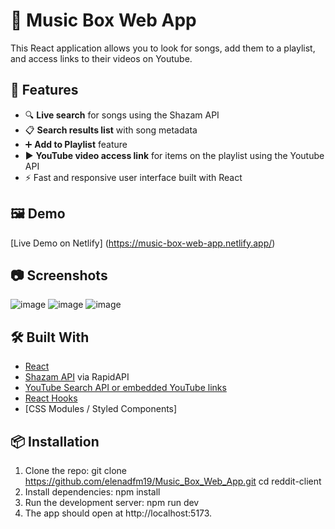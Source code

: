 # 🎵 Music Box Web App

This React application allows you to look for songs, add them to a playlist, and access links to their videos on Youtube.

## 🚀 Features

- 🔍 **Live search** for songs using the Shazam API
- 📋 **Search results list** with song metadata
- ➕ **Add to Playlist** feature
- ▶️ **YouTube video access link** for items on the playlist using the Youtube API
- ⚡ Fast and responsive user interface built with React

## 🖼️ Demo

[Live Demo on Netlify]  (https://music-box-web-app.netlify.app/)


## 📷 Screenshots
![image](https://github.com/user-attachments/assets/dd4e79ed-8011-4700-920f-d005c71e490d)
![image](https://github.com/user-attachments/assets/8fb4c572-dba2-493a-8974-7e9f6d311aca)
![image](https://github.com/user-attachments/assets/32d3e297-642b-4d73-8ebe-5cc5a175ad54)




## 🛠️ Built With

- [React](https://reactjs.org/)
- [Shazam API](https://rapidapi.com/apidojo/api/shazam) via RapidAPI
- [YouTube Search API or embedded YouTube links](https://developers.google.com/youtube)
- [React Hooks](https://reactjs.org/docs/hooks-intro.html)
- [CSS Modules / Styled Components]

## 📦 Installation

1. Clone the repo:
   git clone https://github.com/elenadfm19/Music_Box_Web_App.git
   cd reddit-client
2. Install dependencies:
   npm install
3. Run the development server:
   npm run dev
4. The app should open at http://localhost:5173.
